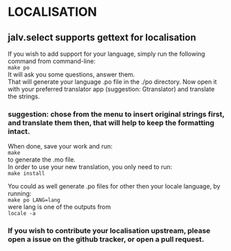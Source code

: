 # LOCALISATION

## jalv.select supports gettext for localisation

If you wish to add support for your language, simply run the following command from command-line:  
`make po`  
It will ask you some questions, answer them.  
That will generate your language .po file in the ./po directory. Now open it with your preferred translator app (suggestion: Gtranslator) and translate the strings.  
### suggestion: chose from the menu to insert original strings first, and translate them then, that will help to keep the formatting intact.

When done, save your work and run:  
`make`  
to generate the .mo file.  
In order to use your new translation, you only need to run:  
`make install`

You could as well generate .po files for other then your locale language, by running:  
`make po LANG=lang`  
were lang is one of the outputs from  
`locale -a`  

### If you wish to contribute your localisation upstream, please open a issue on the github tracker, or open a pull request.
